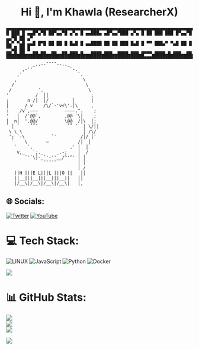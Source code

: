 <h1 align="center">Hi 💫, I'm Khawla (ResearcherX)</h1>


```
▄▄▄▄▄▄▄▄▄▄▄▄▄▄▄▄▄▄▄▄▄▄▄▄▄▄▄▄▄▄▄▄▄▄▄▄▄▄▄▄▄▄▄▄▄▄▄▄▄▄▄▄▄▄▄▄▄▄▄▄▄▄▄▄▄▄▄▄▄▄▄▄▄▄▄▄▄▄▄▄▄
█ ███ █ ▄▄█▀▄▀█ ██▀▄▄▀█ ▄▀▄ █ ▄▄███▄ ▄█▀▄▄▀███ ▄▀▄ █ ██ ███ ███ █▀▄▄▀█ ▄▄▀█ ██ ▄▀
█▄▀ ▀▄█ ▄▄█ █▀█ ██ ██ █ █▄█ █ ▄▄████ ██ ██ ███ █▄█ █ ▀▀ ███▄▀ ▀▄█ ██ █ ▀▀▄█ ██ █ 
██▄█▄██▄▄▄██▄██▄▄██▄▄██▄███▄█▄▄▄████▄███▄▄████▄███▄█▀▀▀▄████▄█▄███▄▄██▄█▄▄█▄▄█▄▄█
▀▀▀▀▀▀▀▀▀▀▀▀▀▀▀▀▀▀▀▀▀▀▀▀▀▀▀▀▀▀▀▀▀▀▀▀▀▀▀▀▀▀▀▀▀▀▀▀▀▀▀▀▀▀▀▀▀▀▀▀▀▀▀▀▀▀▀▀▀▀▀▀▀▀▀▀▀▀▀▀
          _..--¯¯¯¯--.._
      ,-''              `-.
    ,'                     `.                       
   ,                         \
  /                           \
 /          ′.                 \
'          /  ││                ;
;       n /│  │/         │      │
│      / v    /\/`-'v√\'.│\     ,
:    /v`,———          ————.^.    ;
'   │  /′@@`,         ,@@ `\│    ;
│  n│  '.@@/          \@@  /│\  │;                             
` │ `    ¯¯¯           ¯¯ ¯  │ \/││
 \ \ \                       │ /\/
 '; `-\          `′         /│/ │′
  `    \       —           /│  │
   `    `.              .' │  │
    v,_   `;._     _.-;    │  /
       `'`\│-_`'-''__/^'^' │ │        
              ¯¯¯¯¯        │ │
                           │ /
   ||H |||E L|||L |||O ||   ││
   ||__|||__|||__|||__||   ││
   |/__\|/__\|/__\|/__\|   │,

```
## 🌐 Socials:
[![Twitter](https://img.shields.io/badge/Twitter-%231DA1F2.svg?logo=Twitter&logoColor=white)](https://twitter.com/@cybersoldiervx) [![YouTube](https://img.shields.io/badge/YouTube-%23FF0000.svg?logo=YouTube&logoColor=white)](https://youtube.com/@cybersoldiervx) 

# 💻 Tech Stack:
![LINUX](https://img.shields.io/badge/Linux-FCC624?style=for-the-badge&logo=linux&logoColor=black) ![JavaScript](https://img.shields.io/badge/javascript-%23323330.svg?style=for-the-badge&logo=javascript&logoColor=%23F7DF1E) ![Python](https://img.shields.io/badge/python-3670A0?style=for-the-badge&logo=python&logoColor=ffdd54) ![Docker](https://img.shields.io/badge/docker-%230db7ed.svg?style=for-the-badge&logo=docker&logoColor=white)

<img src="https://github.com/cybersoldiervx/cybersoldiervx/assets/139021578/2f2bb4dc-7d6d-40a2-b742-6c4e19b061bd">


# 📊 GitHub Stats:
![](https://github-readme-stats.vercel.app/api?username=cybersoldiervx&theme=gotham&hide_border=false&include_all_commits=false&count_private=false)<br/>
![](https://github-readme-streak-stats.herokuapp.com/?user=cybersoldiervx&theme=gotham&hide_border=false)<br/>
![](https://github-readme-stats.vercel.app/api/top-langs/?username=cybersoldiervx&theme=gotham&hide_border=false&include_all_commits=false&count_private=false&layout=compact)

<!-- Proudly created with GPRM ( https://gprm.itsvg.in ) -->
<img src="https://github.com/cybersoldiervx/cybersoldiervx/assets/139021578/bde4f327-5143-41ef-bbd1-f1a27f74e512">


